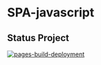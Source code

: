 # SPA-javascript

## Status Project
[![pages-build-deployment](https://github.com/Javi-Salas-Dev/SPA-javascript/actions/workflows/pages/pages-build-deployment/badge.svg)](https://github.com/Javi-Salas-Dev/SPA-javascript/actions/workflows/pages/pages-build-deployment)